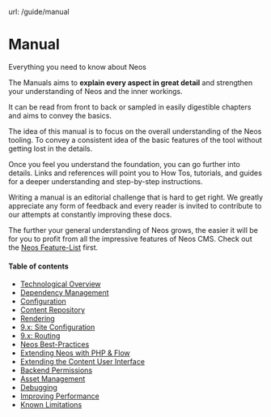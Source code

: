 url: /guide/manual
# Manual

Everything you need to know about Neos

The Manuals aims to **explain every aspect in great detail** and strengthen your understanding of Neos and the inner workings. 

It can be read from front to back or sampled in easily digestible chapters and aims to convey the basics.

The idea of this manual is to focus on the overall understanding of the Neos tooling. To convey a consistent idea of the basic features of the tool without getting lost in the details.

Once you feel you understand the foundation, you can go further into details. Links and references will point you to How Tos, tutorials, and guides for a deeper understanding and step-by-step instructions.

Writing a manual is an editorial challenge that is hard to get right. We greatly appreciate any form of feedback and every reader is invited to contribute to our attempts at constantly improving these docs.

The further your general understanding of Neos grows, the easier it will be for you to profit from all the impressive features of Neos CMS. Check out the [Neos Feature-List](https://www.neos.io/features/feature-list.html) first.

#### Table of contents

*   [Tech­no­logi­cal Overview](/guide/manual/technological-overview)
*   [Depen­dency Manage­ment](/guide/manual/dependency-management)
*   [Configuration](/guide/manual/configuration)
*   [Content Repository](/guide/manual/content-repository)
*   [Rendering](/guide/manual/rendering)
*   [9.x: Site Configuration](/guide/manual/site-configuration)
*   [9.x: Routing](/guide/manual/routing)
*   [Neos Best-Practices](/guide/manual/best-practices)
*   [Extending Neos with PHP & Flow](/guide/manual/extending-neos-with-php-flow)
*   [Extending the Content User Interface](/guide/manual/extending-the-user-interface)
*   [Backend Permissions](/guide/manual/backend-permissions)
*   [Asset Management](/guide/manual/asset-management)
*   [Debugging](/guide/manual/debugging)
*   [Improving Performance](/guide/manual/performance)
*   [Known Limitations](/guide/manual/known-limitations)